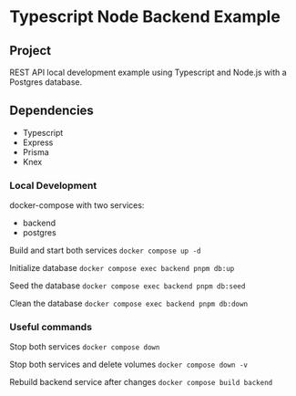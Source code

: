 # Typescript Node Backend Example

## Project

REST API local development example using Typescript and Node.js with a Postgres database.

## Dependencies

- Typescript
- Express
- Prisma
- Knex

### Local Development

docker-compose with two services:

- backend
- postgres

Build and start both services
`docker compose up -d`

Initialize database
`docker compose exec backend pnpm db:up`

Seed the database
`docker compose exec backend pnpm db:seed`

Clean the database
`docker compose exec backend pnpm db:down`

### Useful commands

Stop both services
`docker compose down`

Stop both services and delete volumes
`docker compose down -v`

Rebuild backend service after changes
`docker compose build backend`
